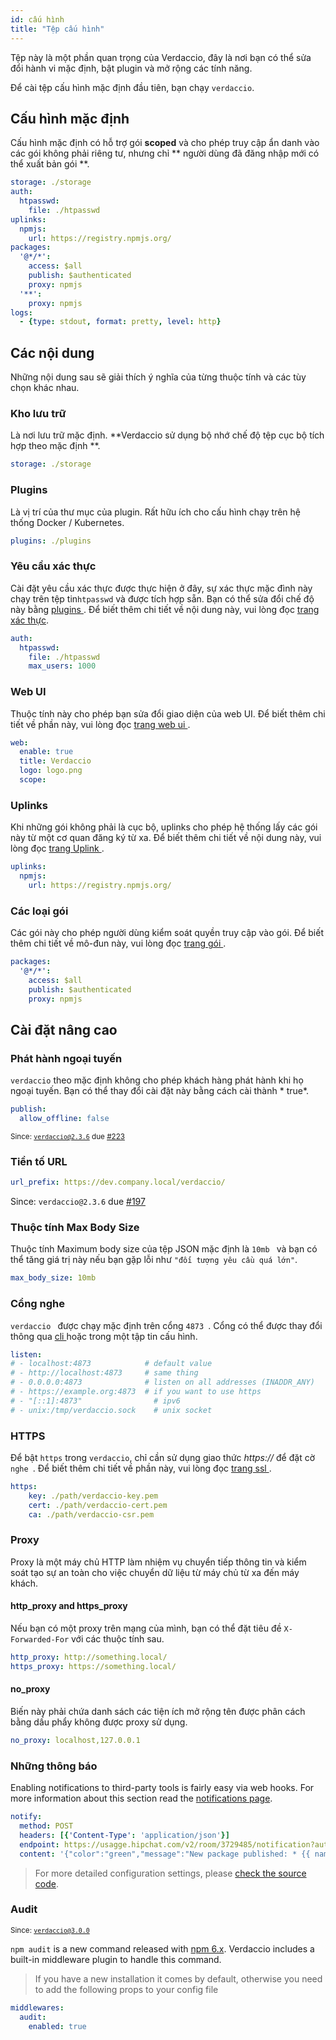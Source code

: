 ```yaml
---
id: cấu hình
title: "Tệp cấu hình"
---
```

Tệp này là một phần quan trọng của Verdaccio, đây là nơi bạn có thể sửa đổi hành vi mặc định, bật plugin và mở rộng các tính năng.

Để cài tệp cấu hình mặc định đầu tiên, bạn chạy `verdaccio`.

## Cấu hình mặc định

Cấu hình mặc định có hỗ trợ gói **scoped** và cho phép truy cập ẩn danh vào các gói không phải riêng tư, nhưng chỉ ** người dùng đã đăng nhập mới có thể xuất bản gói **.

```yaml
storage: ./storage
auth:
  htpasswd:
    file: ./htpasswd
uplinks:
  npmjs:
    url: https://registry.npmjs.org/
packages:
  '@*/*':
    access: $all
    publish: $authenticated
    proxy: npmjs
  '**':
    proxy: npmjs
logs:
  - {type: stdout, format: pretty, level: http}
```

## Các nội dung

Những nội dung sau sẽ giải thích ý nghĩa của từng thuộc tính và các tùy chọn khác nhau.

### Kho lưu trữ

Là nơi lưu trữ mặc định. **Verdaccio sử dụng bộ nhớ chế độ tệp cục bộ tích hợp theo mặc định **.

```yaml
storage: ./storage
```

### Plugins

Là vị trí của thư mục của plugin. Rất hữu ích cho cấu hình chạy trên hệ thống Docker / Kubernetes.

```yaml
plugins: ./plugins
```

### Yêu cầu xác thực

Cài đặt yêu cầu xác thực được thực hiện ở đây, sự xác thực mặc đình này chạy trên tệp tin` htpasswd ` và được tích hợp sẵn. Bạn có thể sửa đổi chế độ này bằng [ plugins ](plugins.md). Để biết thêm chi tiết về nội dung này, vui lòng đọc [ trang xác thực](auth.md).

```yaml
auth:
  htpasswd:
    file: ./htpasswd
    max_users: 1000
```

### Web UI

Thuộc tính này cho phép bạn sửa đổi giao diện của web UI. Để biết thêm chi tiết về phần này, vui lòng đọc [ trang web ui ](web.md).

```yaml
web:
  enable: true
  title: Verdaccio
  logo: logo.png
  scope:
```

### Uplinks

Khi những gói không phải là cục bộ, uplinks cho phép hệ thống lấy các gói này từ một cơ quan đăng ký từ xa. Để biết thêm chi tiết về nội dung này, vui lòng đọc [ trang Uplink ](uplinks.md).

```yaml
uplinks:
  npmjs:
    url: https://registry.npmjs.org/
```

### Các loại gói

Các gói này cho phép người dùng kiểm soát quyền truy cập vào gói. Để biết thêm chi tiết về mô-đun này, vui lòng đọc [ trang gói ](packages.md).

```yaml
packages:
  '@*/*':
    access: $all
    publish: $authenticated
    proxy: npmjs
```

## Cài đặt nâng cao

### Phát hành ngoại tuyến

` verdaccio ` theo mặc định không cho phép khách hàng phát hành khi họ ngoại tuyến. Bạn có thể thay đổi cài đặt này bằng cách cài thành * true*.

```yaml
publish:
  allow_offline: false
```

<small>Since: <code>verdaccio@2.3.6</code> due <a href="https://github.com/verdaccio/verdaccio/pull/223">#223</a></small>

### Tiền tố URL

```yaml
url_prefix: https://dev.company.local/verdaccio/
```

Since: `verdaccio@2.3.6` due [#197](https://github.com/verdaccio/verdaccio/pull/197)

### Thuộc tính Max Body Size

Thuộc tính Maximum body size của tệp JSON mặc định là `10mb ` và bạn có thể tăng giá trị này nếu bạn gặp lỗi như `"đối tượng yêu cầu quá lớn"`.

```yaml
max_body_size: 10mb
```

### Cổng nghe

`verdaccio ` được chạy mặc định trên cổng `4873 `. Cổng có thể được thay đổi thông qua [ cli ](cli.md) hoặc trong một tập tin cấu hình.

```yaml
listen:
# - localhost:4873            # default value
# - http://localhost:4873     # same thing
# - 0.0.0.0:4873              # listen on all addresses (INADDR_ANY)
# - https://example.org:4873  # if you want to use https
# - "[::1]:4873"                # ipv6
# - unix:/tmp/verdaccio.sock    # unix socket
```

### HTTPS

Để bật `https` trong `verdaccio`, chỉ cần sử dụng giao thức *https://* để đặt cờ `nghe `. Để biết thêm chi tiết về phần này, vui lòng đọc [ trang ssl ](ssl.md).

```yaml
https:
    key: ./path/verdaccio-key.pem
    cert: ./path/verdaccio-cert.pem
    ca: ./path/verdaccio-csr.pem
```

### Proxy

Proxy là một máy chủ HTTP làm nhiệm vụ chuyển tiếp thông tin và kiểm soát tạo sự an toàn cho việc chuyển dữ liệu từ máy chủ từ xa đến máy khách.

#### http_proxy and https_proxy

Nếu bạn có một proxy trên mạng của mình, bạn có thể đặt tiêu đề `X-Forwarded-For` với các thuộc tính sau.

```yaml
http_proxy: http://something.local/
https_proxy: https://something.local/
```

#### no_proxy

Biến này phải chứa danh sách các tiện ích mở rộng tên được phân cách bằng dấu phẩy không được proxy sử dụng.

```yaml
no_proxy: localhost,127.0.0.1
```

### Những thông báo

Enabling notifications to third-party tools is fairly easy via web hooks. For more information about this section read the [notifications page](notifications.md).

```yaml
notify:
  method: POST
  headers: [{'Content-Type': 'application/json'}]
  endpoint: https://usagge.hipchat.com/v2/room/3729485/notification?auth_token=mySecretToken
  content: '{"color":"green","message":"New package published: * {{ name }}*","notify":true,"message_format":"text"}'
```

> For more detailed configuration settings, please [check the source code](https://github.com/verdaccio/verdaccio/tree/master/conf).

### Audit

<small>Since: <code>verdaccio@3.0.0</code></small>

`npm audit` is a new command released with [npm 6.x](https://github.com/npm/npm/releases/tag/v6.1.0). Verdaccio includes a built-in middleware plugin to handle this command.

> If you have a new installation it comes by default, otherwise you need to add the following props to your config file

```yaml
middlewares:
  audit:
    enabled: true
```